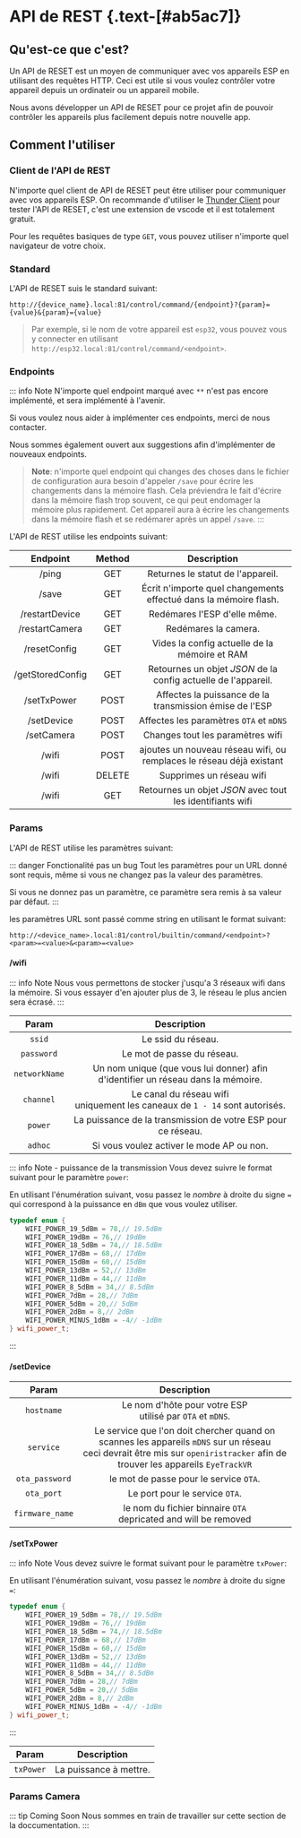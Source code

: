 # API de REST {.text-[#ab5ac7]}

## Qu'est-ce que c'est?

Un API de RESET est un moyen de communiquer avec vos appareils ESP en utilisant des requêtes HTTP. Ceci est utile si vous voulez contrôler votre appareil depuis un ordinateir ou un appareil mobile.

Nous avons développer un API de RESET pour ce projet afin de pouvoir contrôler les appareils plus facilement depuis notre nouvelle app.

## Comment l'utiliser

### Client de l'API de REST

N'importe quel client de API de RESET peut être utiliser pour communiquer avec vos appareils ESP. On recommande d'utiliser le [Thunder Client](https://www.thunderclient.com/) pour tester l'API de RESET, c'est une extension de vscode et il est totalement gratuit.

Pour les requêtes basiques de type `GET`, vous pouvez utiliser n'importe quel navigateur de votre choix.

### Standard

L'API de RESET suis le standard suivant:

```
http://{device_name}.local:81/control/command/{endpoint}?{param}={value}&{param}={value}
```

> Par exemple, si le nom de votre appareil est `esp32`, vous pouvez vous y connecter en utilisant `http://esp32.local:81/control/command/<endpoint>`.

### Endpoints

::: info Note
N'importe quel endpoint marqué avec `**` n'est pas encore implémenté, et sera implémenté à l'avenir.

Si vous voulez nous aider à implémenter ces endpoints, merci de nous contacter.

Nous sommes également ouvert aux suggestions afin d'implémenter de nouveaux endpoints.

> **Note**: n'importe quel endpoint qui changes des choses dans le fichier de configuration aura besoin d'appeler `/save` pour écrire les changements dans la mémoire flash.
> Cela préviendra le fait d'écrire dans la mémoire flash trop souvent, ce qui peut endomager la mémoire plus rapidement.
> Cet appareil aura à écrire les changements dans la mémoire flash et se redémarer après un appel `/save`.
:::

L'API de REST utilise les endpoints suivant:

| Endpoint | Method | Description |
| :------: | :----: | :---------: |
| /ping | GET | Returnes le statut de l'appareil. |
| /save | GET | Écrit n'importe quel changements effectué dans la mémoire flash. |
| /restartDevice | GET | Redémares l'ESP d'elle même. |
| /restartCamera | GET | Redémares la camera. |
| /resetConfig | GET | Vides la config actuelle de la mémoire et RAM |
| /getStoredConfig | GET | Retournes un objet _JSON_ de la config actuelle de l'appareil. |
| /setTxPower | POST | Affectes la puissance de la transmission émise de l'ESP |
| /setDevice | POST | Affectes les paramètres `OTA` et `mDNS` |
| /setCamera | POST | Changes tout les paramètres wifi |
| /wifi | POST | ajoutes un nouveau réseau wifi, ou remplaces le réseau déjà existant |
| /wifi | DELETE | Supprimes un réseau wifi |
| /wifi | GET | Retournes un objet _JSON_ avec tout les identifiants wifi |

### Params

L'API de REST utilise les paramètres suivant:

::: danger Fonctionalité pas un bug
Tout les paramètres pour un URL donné sont requis, même si vous ne changez pas la valeur des paramètres.

Si vous ne donnez pas un paramètre, ce paramètre sera remis à sa valeur par défaut.
:::

les paramètres URL sont passé comme string en utilisant le format suivant:

`http://<device_name>.local:81/control/builtin/command/<endpoint>?<param>=<value>&<param>=<value>`

#### /wifi

::: info Note
Nous vous permettons de stocker j'usqu'a 3 réseaux wifi dans la mémoire. Si vous essayer d'en ajouter plus de 3, le réseau le plus ancien sera écrasé.
:::

| Param | Description |
| :---: | :---------: |
| `ssid` | Le ssid du réseau. |
| `password` | Le mot de passe du réseau. |
| `networkName` | Un nom unique (que vous lui donner) afin d'identifier un réseau dans la mémoire. |
| `channel` | Le canal du réseau wifi <br /> uniquement les caneaux de `1 - 14` sont autorisés. |
| `power` | La puissance de la transmission de votre ESP pour ce réseau. |
| `adhoc` | Si vous voulez activer le mode AP ou non. |

::: info Note - puissance de la transmission
Vous devez suivre le format suivant pour le paramètre `power`:

En utilisant l'énumération suivant, vosu passez le _nombre_ à droite du signe `=` qui correspond à la puissance en `dBm` que vous voulez utiliser.

```cpp
typedef enum {
    WIFI_POWER_19_5dBm = 78,// 19.5dBm
    WIFI_POWER_19dBm = 76,// 19dBm
    WIFI_POWER_18_5dBm = 74,// 18.5dBm
    WIFI_POWER_17dBm = 68,// 17dBm
    WIFI_POWER_15dBm = 60,// 15dBm
    WIFI_POWER_13dBm = 52,// 13dBm
    WIFI_POWER_11dBm = 44,// 11dBm
    WIFI_POWER_8_5dBm = 34,// 8.5dBm
    WIFI_POWER_7dBm = 28,// 7dBm
    WIFI_POWER_5dBm = 20,// 5dBm
    WIFI_POWER_2dBm = 8,// 2dBm
    WIFI_POWER_MINUS_1dBm = -4// -1dBm
} wifi_power_t;
```

:::

#### /setDevice

| Param | Description |
| :---: | :---------: |
| `hostname` | Le nom d'hôte pour votre ESP <br /> utilisé par `OTA` et `mDNS`. |
| `service` | Le service que l'on doit chercher quand on scannes les appareils `mDNS` sur un réseau <br /> ceci devrait être mis sur `openiristracker` afin de trouver les appareils `EyeTrackVR`  |
| `ota_password` | le mot de passe pour le service `OTA`. |
| `ota_port` | Le port pour le service `OTA`. |
| `firmware_name` | le nom du fichier binnaire `OTA` <br /> depricated and will be removed |

#### /setTxPower

::: info Note
Vous devez suivre le format suivant pour le paramètre `txPower`:

En utilisant l'énumération suivant, vosu passez le _nombre_ à droite du signe `=`:

```cpp
typedef enum {
    WIFI_POWER_19_5dBm = 78,// 19.5dBm
    WIFI_POWER_19dBm = 76,// 19dBm
    WIFI_POWER_18_5dBm = 74,// 18.5dBm
    WIFI_POWER_17dBm = 68,// 17dBm
    WIFI_POWER_15dBm = 60,// 15dBm
    WIFI_POWER_13dBm = 52,// 13dBm
    WIFI_POWER_11dBm = 44,// 11dBm
    WIFI_POWER_8_5dBm = 34,// 8.5dBm
    WIFI_POWER_7dBm = 28,// 7dBm
    WIFI_POWER_5dBm = 20,// 5dBm
    WIFI_POWER_2dBm = 8,// 2dBm
    WIFI_POWER_MINUS_1dBm = -4// -1dBm
} wifi_power_t;
```

:::

| Param | Description |
| :---: | :---------: |
| `txPower` | La puissance à mettre. |

### Params Camera

::: tip Coming Soon
Nous sommes en train de travailler sur cette section de la doccumentation.
:::